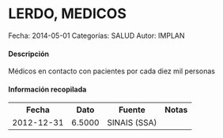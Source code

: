 LERDO, MEDICOS
=====

Fecha: 2014-05-01
Categorías: SALUD
Autor: IMPLAN

#### Descripción

Médicos en contacto con pacientes por cada diez mil personas

#### Información recopilada

<table class="table table-hover table-bordered">
  <tr><th>Fecha</th><th>Dato</th><th>Fuente</th><th>Notas</th></tr>
  <tr><td>2012-12-31</td><td>6.5000</td><td>SINAIS (SSA)</td><td></td></tr>
</table>
